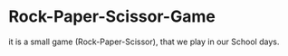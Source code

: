 # Rock-Paper-Scissor-Game
it is a small game (Rock-Paper-Scissor), that we play in our School days.
